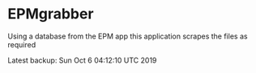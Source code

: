# EPMgrabber
Using a database from the EPM app this application scrapes the files as required


Latest backup: Sun Oct 6 04:12:10 UTC 2019
